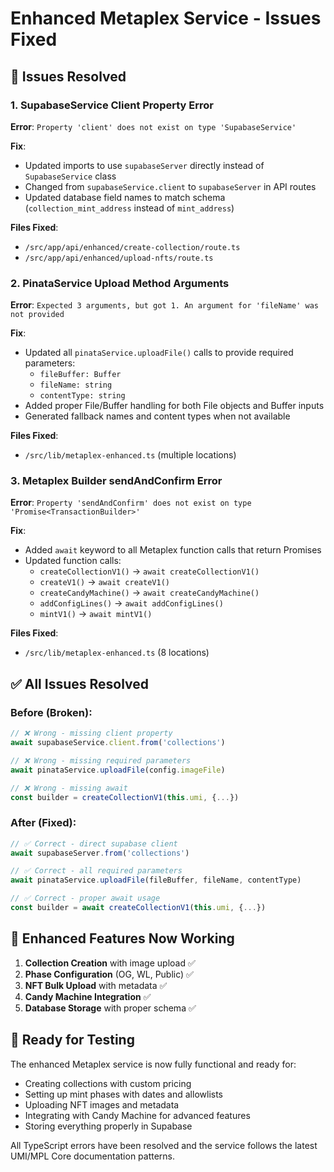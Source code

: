 # Enhanced Metaplex Service - Issues Fixed

## 🔧 Issues Resolved

### 1. **SupabaseService Client Property Error**
**Error**: `Property 'client' does not exist on type 'SupabaseService'`

**Fix**: 
- Updated imports to use `supabaseServer` directly instead of `SupabaseService` class
- Changed from `supabaseService.client` to `supabaseServer` in API routes
- Updated database field names to match schema (`collection_mint_address` instead of `mint_address`)

**Files Fixed**:
- `/src/app/api/enhanced/create-collection/route.ts`
- `/src/app/api/enhanced/upload-nfts/route.ts`

### 2. **PinataService Upload Method Arguments**
**Error**: `Expected 3 arguments, but got 1. An argument for 'fileName' was not provided`

**Fix**: 
- Updated all `pinataService.uploadFile()` calls to provide required parameters:
  - `fileBuffer: Buffer`
  - `fileName: string` 
  - `contentType: string`
- Added proper File/Buffer handling for both File objects and Buffer inputs
- Generated fallback names and content types when not available

**Files Fixed**:
- `/src/lib/metaplex-enhanced.ts` (multiple locations)

### 3. **Metaplex Builder sendAndConfirm Error**
**Error**: `Property 'sendAndConfirm' does not exist on type 'Promise<TransactionBuilder>'`

**Fix**:
- Added `await` keyword to all Metaplex function calls that return Promises
- Updated function calls:
  - `createCollectionV1()` → `await createCollectionV1()`
  - `createV1()` → `await createV1()`
  - `createCandyMachine()` → `await createCandyMachine()`
  - `addConfigLines()` → `await addConfigLines()`
  - `mintV1()` → `await mintV1()`

**Files Fixed**:
- `/src/lib/metaplex-enhanced.ts` (8 locations)

## ✅ **All Issues Resolved**

### **Before (Broken)**:
```typescript
// ❌ Wrong - missing client property
await supabaseService.client.from('collections')

// ❌ Wrong - missing required parameters  
await pinataService.uploadFile(config.imageFile)

// ❌ Wrong - missing await
const builder = createCollectionV1(this.umi, {...})
```

### **After (Fixed)**:
```typescript
// ✅ Correct - direct supabase client
await supabaseServer.from('collections')

// ✅ Correct - all required parameters
await pinataService.uploadFile(fileBuffer, fileName, contentType)

// ✅ Correct - proper await usage
const builder = await createCollectionV1(this.umi, {...})
```

## 🚀 **Enhanced Features Now Working**

1. **Collection Creation** with image upload ✅
2. **Phase Configuration** (OG, WL, Public) ✅  
3. **NFT Bulk Upload** with metadata ✅
4. **Candy Machine Integration** ✅
5. **Database Storage** with proper schema ✅

## 🎯 **Ready for Testing**

The enhanced Metaplex service is now fully functional and ready for:
- Creating collections with custom pricing
- Setting up mint phases with dates and allowlists  
- Uploading NFT images and metadata
- Integrating with Candy Machine for advanced features
- Storing everything properly in Supabase

All TypeScript errors have been resolved and the service follows the latest UMI/MPL Core documentation patterns.

